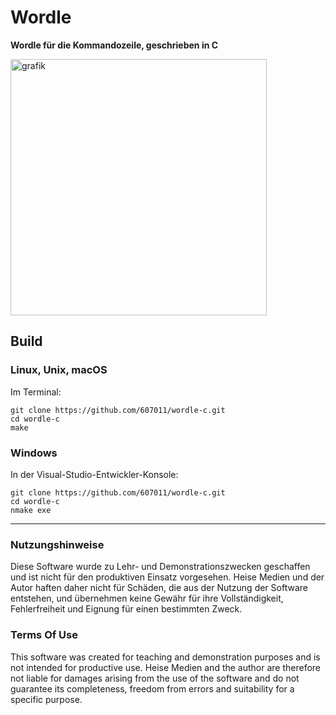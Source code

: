 # Wordle

**Wordle für die Kommandozeile, geschrieben in C**

<img width="410" alt="grafik" src="https://github.com/user-attachments/assets/c39ecc75-ecf8-4cfc-b943-1da5a29382dc">



## Build

### Linux, Unix, macOS

Im Terminal:

```
git clone https://github.com/607011/wordle-c.git
cd wordle-c
make
```

### Windows

In der Visual-Studio-Entwickler-Konsole:

```
git clone https://github.com/607011/wordle-c.git
cd wordle-c
nmake exe
```


---

### Nutzungshinweise

Diese Software wurde zu Lehr- und Demonstrationszwecken geschaffen und ist nicht für den produktiven Einsatz vorgesehen. Heise Medien und der Autor haften daher nicht für Schäden, die aus der Nutzung der Software entstehen, und übernehmen keine Gewähr für ihre Vollständigkeit, Fehlerfreiheit und Eignung für einen bestimmten Zweck.

### Terms Of Use

This software was created for teaching and demonstration purposes and is not intended for productive use. Heise Medien and the author are therefore not liable for damages arising from the use of the software and do not guarantee its completeness, freedom from errors and suitability for a specific purpose.

